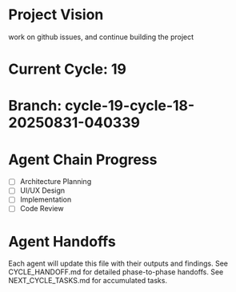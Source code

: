 # Project Vision
work on github issues, and continue building the project

# Current Cycle: 19
# Branch: cycle-19-cycle-18-20250831-040339

# Agent Chain Progress
- [ ] Architecture Planning
- [ ] UI/UX Design  
- [ ] Implementation
- [ ] Code Review

# Agent Handoffs
Each agent will update this file with their outputs and findings.
See CYCLE_HANDOFF.md for detailed phase-to-phase handoffs.
See NEXT_CYCLE_TASKS.md for accumulated tasks.
